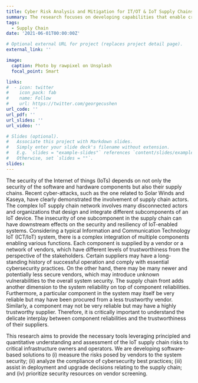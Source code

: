 ```yaml
---
title: Cyber Risk Analysis and Mitigation for IT/OT & IoT Supply Chains
summary: The research focuses on developing capabilities that enable critical infrastructure owners to make risk informed decisions relating to the supply chain while deploying their ICT/IoT systems.
tags:
  - Supply Chain
date: '2021-06-01T00:00:00Z'

# Optional external URL for project (replaces project detail page).
external_link: ''

image:
  caption: Photo by rawpixel on Unsplash
  focal_point: Smart

links:
#  - icon: twitter
#    icon_pack: fab
#    name: Follow
#    url: https://twitter.com/georgecushen
url_code: ''
url_pdf: ''
url_slides: ''
url_video: ''

# Slides (optional).
#   Associate this project with Markdown slides.
#   Simply enter your slide deck's filename without extension.
#   E.g. `slides = "example-slides"` references `content/slides/example-slides.md`.
#   Otherwise, set `slides = ""`.
slides:
---
```


The security of the Internet of things (IoTs) depends on not only the security of the software and hardware components but also their supply chains. Recent cyber-attacks, such as the one related to Solar Winds and Kaseya, have clearly demonstrated the involvement of supply chain actors. The complex IoT supply chain network involves many disconnected actors and organizations that design and integrate different subcomponents of an IoT device. The insecurity of one subcomponent in the supply chain can have downstream effects on the security and resiliency of IoT-enabled systems. Considering a typical Information and Communication Technology IoT (ICT/IoT) system, there is a complex integration of multiple components enabling various functions. Each component is supplied by a vendor or a network of vendors, which have different levels of trustworthiness from the perspective of the stakeholders. Certain suppliers may have a long-standing history of successful operation and comply with essential cybersecurity practices. On the other hand, there may be many newer and potentially less secure vendors, which may introduce unknown vulnerabilities to the overall system security. The supply chain front adds another dimension to the system reliability on top of component reliabilities. Furthermore, a particular component in the system may itself be very reliable but may have been procured from a less trustworthy vendor. Similarly, a component may not be very reliable but may have a highly trustworthy supplier. Therefore, it is critically important to understand the delicate interplay between component reliabilities and the trustworthiness of their suppliers.

This research aims to provide the necessary tools leveraging principled and quantitative understanding and assessment of the IoT supply chain risks to critical infrastructure owners and operators. We are developing software-based solutions to (i) measure the risks posed by vendors to the system security; (ii) analyze the compliance of cybersecurity best practices; (iii) assist in deployment and upgrade decisions relating to the supply chain; and (iv) prioritize security resources on vendor screening.
